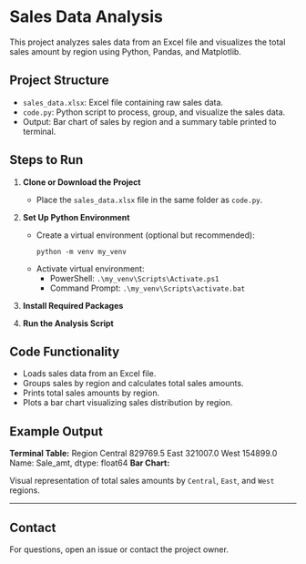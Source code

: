 # Sales Data Analysis

This project analyzes sales data from an Excel file and visualizes the total sales amount by region using Python, Pandas, and Matplotlib.

## Project Structure

- `sales_data.xlsx`: Excel file containing raw sales data.
- `code.py`: Python script to process, group, and visualize the sales data.
- Output: Bar chart of sales by region and a summary table printed to terminal.

## Steps to Run

1. **Clone or Download the Project**
   - Place the `sales_data.xlsx` file in the same folder as `code.py`.

2. **Set Up Python Environment**
   - Create a virtual environment (optional but recommended):
     ```
     python -m venv my_venv
     ```
   - Activate virtual environment:
     - PowerShell: `.\my_venv\Scripts\Activate.ps1`
     - Command Prompt: `.\my_venv\Scripts\activate.bat`

3. **Install Required Packages**

4. **Run the Analysis Script**

## Code Functionality

- Loads sales data from an Excel file.
- Groups sales by region and calculates total sales amounts.
- Prints total sales amounts by region.
- Plots a bar chart visualizing sales distribution by region.

## Example Output

**Terminal Table:**
Region
Central 829769.5
East 321007.0
West 154899.0
Name: Sale_amt, dtype: float64
**Bar Chart:**

Visual representation of total sales amounts by `Central`, `East`, and `West` regions.

---

## Contact

For questions, open an issue or contact the project owner.
